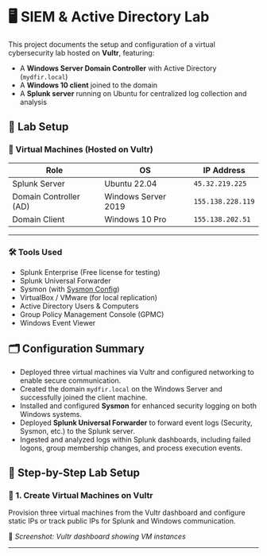 # 🖥️ SIEM & Active Directory Lab

This project documents the setup and configuration of a virtual cybersecurity lab hosted on **Vultr**, featuring:

- A **Windows Server Domain Controller** with Active Directory (`mydfir.local`)
- A **Windows 10 client** joined to the domain
- A **Splunk server** running on Ubuntu for centralized log collection and analysis

## 🔧 Lab Setup

### 🧱 Virtual Machines (Hosted on Vultr)

| Role                     | OS                | IP Address         |
|--------------------------|-------------------|---------------------|
| Splunk Server            | Ubuntu 22.04      | `45.32.219.225`     |
| Domain Controller (AD)   | Windows Server 2019 | `155.138.228.119` |
| Domain Client            | Windows 10 Pro    | `155.138.202.51`    |

---

### 🛠 Tools Used
- Splunk Enterprise (Free license for testing)
- Splunk Universal Forwarder
- Sysmon (with [Sysmon Config](https://github.com/olafhartong/sysmon-modular))
- VirtualBox / VMware (for local replication)
- Active Directory Users & Computers
- Group Policy Management Console (GPMC)
- Windows Event Viewer

## 🗂️ Configuration Summary

- Deployed three virtual machines via Vultr and configured networking to enable secure communication.
- Created the domain `mydfir.local` on the Windows Server and successfully joined the client machine.
- Installed and configured **Sysmon** for enhanced security logging on both Windows systems.
- Deployed **Splunk Universal Forwarder** to forward event logs (Security, Sysmon, etc.) to the Splunk server.
- Ingested and analyzed logs within Splunk dashboards, including failed logons, group membership changes, and process execution events.

## 🧰 Step-by-Step Lab Setup

### 🔹 1. Create Virtual Machines on Vultr

Provision three virtual machines from the Vultr dashboard and configure static IPs or track public IPs for Splunk and Windows communication.

📸 *Screenshot: Vultr dashboard showing VM instances*

---


